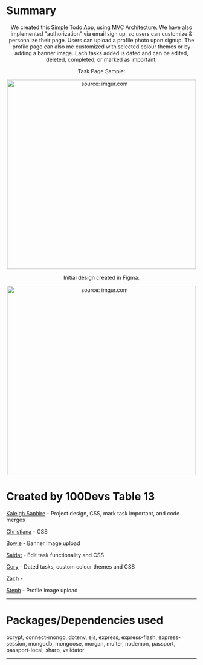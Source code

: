 # Summary
<p align="center">
We created this Simple Todo App, using MVC Architecture. We have also implemented "authorization" via email sign up, so users can customize & personalize their page. Users can upload a profile photo upon signup. The profile page can also me customized with selected colour themes or by adding a banner image. Each tasks added is dated and can be edited, deleted, completed, or marked as important. 
</p>
<p align="center">
Task Page Sample:
</p>
<p align="center">
<img src="https://i.imgur.com/uNdvBKa.png" title="source: imgur.com" width=500/>
</p>
<p align="center">
Initial design created in Figma:
</p>
<p align="center">
<img src="https://i.imgur.com/lRemWyy.png" title="source: imgur.com" width=500/>
</p>

# Created by 100Devs Table 13

<a href="https://github.com/kaleighsaphire" target="blank">Kaleigh Saphire</a> - Project design, CSS, mark task important, and code merges

<a href="https://github.com/christianaukoli" target="blank">Christiana</a> - CSS

<a href="https://github.com/sstrunks52005" target="blank">Bowie</a> - Banner image upload

<a href="https://github.com/saidatalli" target="blank">Saidat</a> - Edit task functionality and CSS

<a href="https://github.com/ForLoopNelson" target="blank">Cory</a> - Dated tasks, custom colour themes and CSS

<a href="https://github.com/ZStanteen" target="blank">Zach</a> - 

<a href="https://github.com/warnshouse" target="blank">Steph</a> - Profile image upload


---

# Packages/Dependencies used 

bcrypt, connect-mongo, dotenv, ejs, express, express-flash, express-session, mongodb, mongoose, morgan, multer, nodemon, passport, passport-local, sharp, validator

---

